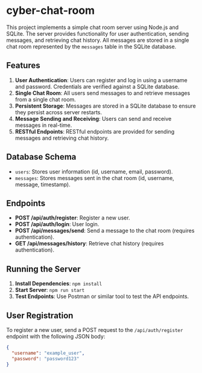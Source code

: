 # cyber-chat-room

This project implements a simple chat room server using Node.js and SQLite. The server provides functionality for user authentication, sending messages, and retrieving chat history. All messages are stored in a single chat room represented by the `messages` table in the SQLite database.

## Features

1. **User Authentication**: Users can register and log in using a username and password. Credentials are verified against a SQLite database.
2. **Single Chat Room**: All users send messages to and retrieve messages from a single chat room.
3. **Persistent Storage**: Messages are stored in a SQLite database to ensure they persist across server restarts.
4. **Message Sending and Receiving**: Users can send and receive messages in real-time.
5. **RESTful Endpoints**: RESTful endpoints are provided for sending messages and retrieving chat history.

## Database Schema

- `users`: Stores user information (id, username, email, password).
- `messages`: Stores messages sent in the chat room (id, username, message, timestamp).

## Endpoints

- **POST /api/auth/register**: Register a new user.
- **POST /api/auth/login**: User login.
- **POST /api/messages/send**: Send a message to the chat room (requires authentication).
- **GET /api/messages/history**: Retrieve chat history (requires authentication).

## Running the Server

1. **Install Dependencies**: `npm install`
2. **Start Server**: `npm run start`
3. **Test Endpoints**: Use Postman or similar tool to test the API endpoints.

## User Registration

To register a new user, send a POST request to the `/api/auth/register` endpoint with the following JSON body:

```json
{
  "username": "example_user",
  "password": "password123"
}
